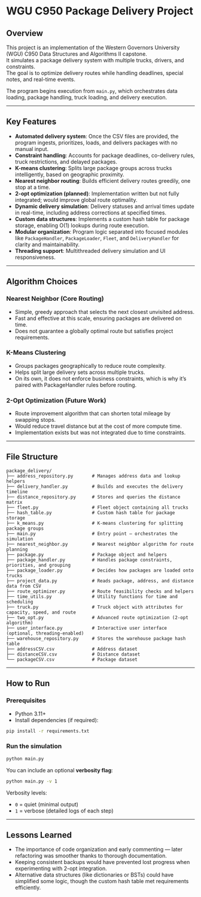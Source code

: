 # WGU C950 Package Delivery Project

## Overview
This project is an implementation of the Western Governors University (WGU) C950 Data Structures and Algorithms II capstone.  
It simulates a package delivery system with multiple trucks, drivers, and constraints.  
The goal is to optimize delivery routes while handling deadlines, special notes, and real-time events.

The program begins execution from `main.py`, which orchestrates data loading, package handling, truck loading, and delivery execution.

---

## Key Features
- **Automated delivery system**: Once the CSV files are provided, the program ingests, prioritizes, loads, and delivers packages with no manual input.
- **Constraint handling**: Accounts for package deadlines, co-delivery rules, truck restrictions, and delayed packages.
- **K-means clustering**: Splits large package groups across trucks intelligently, based on geographic proximity.
- **Nearest neighbor routing**: Builds efficient delivery routes greedily, one stop at a time.
- **2-opt optimization (planned)**: Implementation written but not fully integrated; would improve global route optimality.
- **Dynamic delivery simulation**: Delivery statuses and arrival times update in real-time, including address corrections at specified times.
- **Custom data structures**: Implements a custom hash table for package storage, enabling O(1) lookups during route execution.
- **Modular organization**: Program logic separated into focused modules like `PackageHandler`, `PackageLoader`, `Fleet`, and `DeliveryHandler` for clarity and maintainability.
- **Threading support**: Multithreaded delivery simulation and UI responsiveness.

---

## Algorithm Choices

### Nearest Neighbor (Core Routing)
- Simple, greedy approach that selects the next closest unvisited address.
- Fast and effective at this scale, ensuring packages are delivered on time.
- Does not guarantee a globally optimal route but satisfies project requirements.

### K-Means Clustering
- Groups packages geographically to reduce route complexity.
- Helps split large delivery sets across multiple trucks.
- On its own, it does not enforce business constraints, which is why it’s paired with PackageHandler rules before routing.

### 2-Opt Optimization (Future Work)
- Route improvement algorithm that can shorten total mileage by swapping stops.
- Would reduce travel distance but at the cost of more compute time.
- Implementation exists but was not integrated due to time constraints.

---

## File Structure
```text
package_delivery/
├── address_repository.py       # Manages address data and lookup helpers  
├── delivery_handler.py         # Builds and executes the delivery timeline  
├── distance_repository.py      # Stores and queries the distance matrix  
├── fleet.py                    # Fleet object containing all trucks  
├── hash_table.py               # Custom hash table for package storage  
├── k_means.py                  # K-means clustering for splitting package groups  
├── main.py                     # Entry point – orchestrates the simulation  
├── nearest_neighbor.py         # Nearest neighbor algorithm for route planning  
├── package.py                  # Package object and helpers  
├── package_handler.py          # Handles package constraints, priorities, and grouping  
├── package_loader.py           # Decides how packages are loaded onto trucks  
├── project_data.py             # Reads package, address, and distance data from CSV  
├── route_optimizer.py          # Route feasibility checks and helpers  
├── time_utils.py               # Utility functions for time and scheduling  
├── truck.py                    # Truck object with attributes for capacity, speed, and route  
├── two_opt.py                  # Advanced route optimization (2-opt algorithm)  
├── user_interface.py           # Interactive user interface (optional, threading-enabled)  
├── warehouse_repository.py     # Stores the warehouse package hash table  
├── addressCSV.csv              # Address dataset  
├── distanceCSV.csv             # Distance dataset  
└── packageCSV.csv              # Package dataset  
```

---

## How to Run
### Prerequisites
- Python 3.11+
- Install dependencies (if required):
```bash
pip install -r requirements.txt
```

### Run the simulation
```bash
python main.py
```

You can include an optional **verbosity flag**:
```bash
python main.py -v 1
```
Verbosity levels:
- `0` = quiet (minimal output)
- `1` = verbose (detailed logs of each step)

---

## Lessons Learned
- The importance of code organization and early commenting — later refactoring was smoother thanks to thorough documentation.
- Keeping consistent backups would have prevented lost progress when experimenting with 2-opt integration.
- Alternative data structures (like dictionaries or BSTs) could have simplified some logic, though the custom hash table met requirements efficiently.
